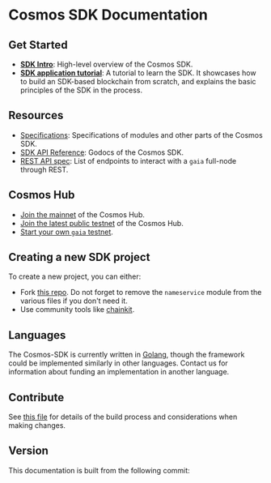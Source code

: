 # Cosmos SDK Documentation

## Get Started

-  **[SDK Intro](./intro/README.md)**: High-level overview of the Cosmos SDK.
-  **[SDK application tutorial](https://github.com/cosmos/sdk-application-tutorial)**: A tutorial to learn the SDK. It showcases how to build an SDK-based blockchain from scratch, and explains the basic principles of the SDK in the process.

## Resources

- [Specifications](./spec/README.md): Specifications of modules and other parts of the Cosmos SDK. 
- [SDK API Reference](https://godoc.org/github.com/cosmos/cosmos-sdk): Godocs of the Cosmos SDK.
- [REST API spec](https://cosmos.network/rpc/): List of endpoints to interact with a `gaia` full-node through REST.

## Cosmos Hub 

- [Join the mainnet](./cosmos-hub/join-mainnet.md) of the Cosmos Hub.
- [Join the latest public testnet](./cosmos-hub/join-testnet.md) of the Cosmos Hub. 
- [Start your own `gaia` testnet](./cosmos-hub/deploy-testnet.md).

## Creating a new SDK project

To create a new project, you can either:

- Fork [this repo](https://github.com/cosmos/sdk-application-tutorial/). Do not forget to remove the `nameservice` module from the various files if you don't need it. 
- Use community tools like [chainkit](https://github.com/blocklayerhq/chainkit).

## Languages

The Cosmos-SDK is currently written in [Golang](https://golang.org/), though the
framework could be implemented similarly in other languages.
Contact us for information about funding an implementation in another language.

## Contribute

See [this file](https://github.com/cosmos/cosmos-sdk/blob/master/docs/DOCS_README.md) for details of the build process and
considerations when making changes.

## Version

 This documentation is built from the following commit:
